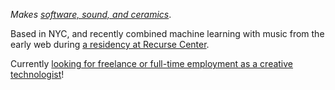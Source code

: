 _Makes [software, sound, and ceramics](/about)_.

Based in NYC, and recently combined machine learning with music from the early web during [a residency at Recurse Center](https://medium.com/@reubenson/archives-ai-and-music-of-the-early-web-9b2f51fdef47).

Currently [looking for freelance or full-time employment as a creative technologist](/about#work)!